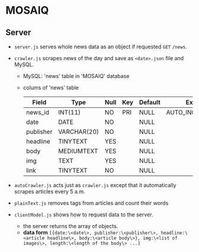 # MOSAIQ
## Server  
- `server.js` serves whole news data as an object if requested `GET` `/news`.  
- `crawler.js` scrapes news of the day and save as `<date>.json` file and MySQL.  
  - MySQL: 'news' table in 'MOSAIQ' database  
  - colums of 'news' table  
  
    | Field     | Type        | Null | Key | Default | Extra          |
    |-----------|-------------|------|-----|---------|----------------|
    | news_id   | INT(11)     | NO   | PRI | NULL    | AUTO_INCREMENT |
    | date      | DATE        | NO   |     | NULL    |                |
    | publisher | VARCHAR(20) | NO   |     | NULL    |                |
    | headline  | TINYTEXT    | YES  |     | NULL    |                |
    | body      | MEDIUMTEXT  | YES  |     | NULL    |                |
    | img       | TEXT        | YES  |     | NULL    |                |
    | link      | TINYTEXT    | NO   |     | NULL    |                |

- `autoCrawler.js` acts just as `crawler.js` except that it automatically scrapes articles every 5 a.m.  
- `plainText.js` removes tags from articles and count their words  
- `clientModel.js` shows how to request data to the server.  
  - the server returns the array of objects.  
  - **data form** 
    `[{date:\<date\>, publisher:\<publisher\>, headline:\<article headline\>, body:\<article body\>}, img:\<list of images\>, length:\<length of the body\> ...]`  

